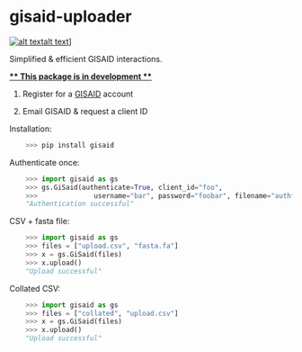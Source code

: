 gisaid-uploader
===========================
[![alt text](https://img.shields.io/badge/pypi-1.0.3b0-blue)](https://pypi.org/project/gisaid/)[alt text](https://img.shields.io/badge/license-MIT-green)]
  
 Simplified & efficient GISAID interactions.

  
<u><b>** This package is in development **</b></u>  
  
  
1. Register for a [GISAID](https://www.gisaid.org/registration/register/) account

2. Email GISAID & request a client ID  
  
  
Installation:
```python
    >>> pip install gisaid
```

Authenticate once: 

```python
    >>> import gisaid as gs
    >>> gs.GiSaid(authenticate=True, client_id="foo",
    >>>              username="bar", password="foobar", filename="authfile.json")
    "Authentication successful"
```


CSV + fasta file:

```python
    >>> import gisaid as gs
    >>> files = ["upload.csv", "fasta.fa"]
    >>> x = gs.GiSaid(files)
    >>> x.upload()
    "Upload successful"
```


Collated CSV:

```python
    >>> import gisaid as gs
    >>> files = ["collated", "upload.csv"]
    >>> x = gs.GiSaid(files)
    >>> x.upload()
    "Upload successful"
```
